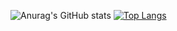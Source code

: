 ![Anurag's GitHub stats](https://github-readme-stats.vercel.app/api?username=BinGBanG21&show_icons=true&theme=transparent)
[![Top Langs](https://github-readme-stats.vercel.app/api/top-langs/?username=BinGBanG21&layout=compact)](https://github.com/anuraghazra/github-readme-stats)

